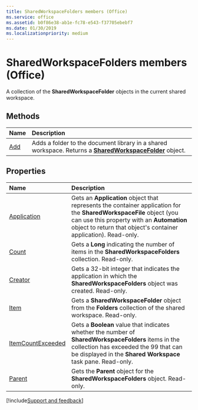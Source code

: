 ```yaml
---
title: SharedWorkspaceFolders members (Office)
ms.service: office
ms.assetid: b0f86e38-ab1e-fc78-e543-f37705ebebf7
ms.date: 01/30/2019
ms.localizationpriority: medium
---
```



# SharedWorkspaceFolders members (Office)

A collection of the **SharedWorkspaceFolder** objects in the current shared workspace.


## Methods

|Name|Description|
|:-----|:-----|
|[Add](../../Office.SharedWorkspaceFolders.Add.md)|Adds a folder to the document library in a shared workspace. Returns a **[SharedWorkspaceFolder](../../Office.SharedWorkspaceFolder.md)** object.|


## Properties

|Name|Description|
|:-----|:-----|
|[Application](../../Office.SharedWorkspaceFolders.Application.md)|Gets an **Application** object that represents the container application for the **SharedWorkspaceFile** object (you can use this property with an **Automation** object to return that object's container application). Read-only.|
|[Count](../../Office.SharedWorkspaceFolders.Count.md)|Gets a **Long** indicating the number of items in the **SharedWorkspaceFolders** collection. Read-only.|
|[Creator](../../Office.SharedWorkspaceFolders.Creator.md)|Gets a 32-bit integer that indicates the application in which the **SharedWorkspaceFolders** object was created. Read-only.|
|[Item](../../Office.SharedWorkspaceFolders.Item.md)|Gets a **SharedWorkspaceFolder** object from the **Folders** collection of the shared workspace. Read-only.|
|[ItemCountExceeded](../../Office.SharedWorkspaceFolders.ItemCountExceeded.md)|Gets a **Boolean** value that indicates whether the number of **SharedWorkspaceFolders** items in the collection has exceeded the 99 that can be displayed in the **Shared Workspace** task pane. Read-only.|
|[Parent](../../Office.SharedWorkspaceFolders.Parent.md)|Gets the **Parent** object for the **SharedWorkspaceFolders** object. Read-only.|

[!include[Support and feedback](~/includes/feedback-boilerplate.md)]